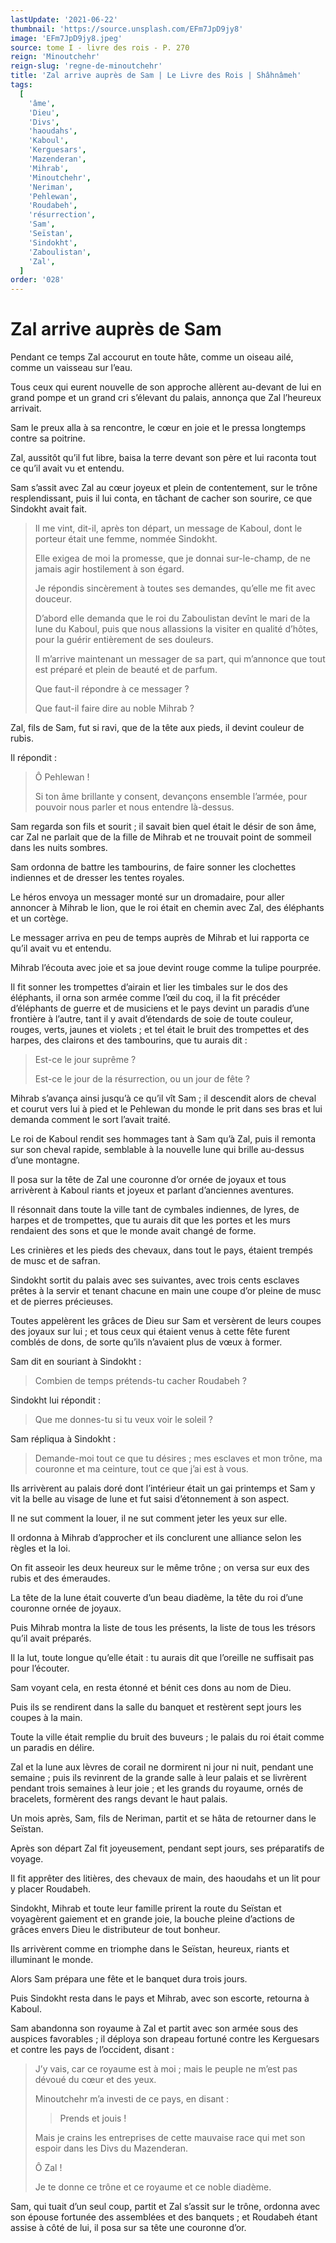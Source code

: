 ```yaml
---
lastUpdate: '2021-06-22'
thumbnail: 'https://source.unsplash.com/EFm7JpD9jy8'
image: 'EFm7JpD9jy8.jpeg'
source: tome I - livre des rois - P. 270
reign: 'Minoutchehr'
reign-slug: 'regne-de-minoutchehr'
title: 'Zal arrive auprès de Sam | Le Livre des Rois | Shâhnâmeh'
tags:
  [
    'âme',
    'Dieu',
    'Divs',
    'haoudahs',
    'Kaboul',
    'Kerguesars',
    'Mazenderan',
    'Mihrab',
    'Minoutchehr',
    'Neriman',
    'Pehlewan',
    'Roudabeh',
    'résurrection',
    'Sam',
    'Seïstan',
    'Sindokht',
    'Zaboulistan',
    'Zal',
  ]
order: '028'
---
```


# Zal arrive auprès de Sam

Pendant ce temps Zal accourut en toute hâte, comme un oiseau ailé, comme un vaisseau sur l’eau.

Tous ceux qui eurent nouvelle de son approche allèrent au-devant de lui en grand pompe et un grand cri s’élevant du palais, annonça que Zal l’heureux arrivait.

Sam le preux alla à sa rencontre, le cœur en joie et le pressa longtemps contre sa poitrine.

Zal, aussitôt qu’il fut libre, baisa la terre devant son père et lui raconta tout ce qu’il avait vu et entendu.

Sam s’assit avec Zal au cœur joyeux et plein de contentement, sur le trône resplendissant, puis il lui conta, en tâchant de cacher son sourire, ce que Sindokht avait fait.

> Il me vint, dit-il, après ton départ, un message de Kaboul, dont le porteur était une femme, nommée Sindokht.
>
> Elle exigea de moi la promesse, que je donnai sur-le-champ, de ne jamais agir hostilement à son égard.
>
> Je répondis sincèrement à toutes ses demandes, qu’elle me fit avec douceur.
>
> D’abord elle demanda que le roi du Zaboulistan devînt le mari de la lune du Kaboul, puis que nous allassions la visiter en qualité d’hôtes, pour la guérir entièrement de ses douleurs.
>
> Il m’arrive maintenant un messager de sa part, qui m’annonce que tout est préparé et plein de beauté et de parfum.
>
> Que faut-il répondre à ce messager ?
>
> Que faut-il faire dire au noble Mihrab ?

Zal, fils de Sam, fut si ravi, que de la tête aux pieds, il devint couleur de rubis.

Il répondit :

> Ô Pehlewan !
>
> Si ton âme brillante y consent, devançons ensemble l’armée, pour pouvoir nous parler et nous entendre là-dessus.

Sam regarda son fils et sourit ; il savait bien quel était le désir de son âme, car Zal ne parlait que de la fille de Mihrab et ne trouvait point de sommeil dans les nuits sombres.

Sam ordonna de battre les tambourins, de faire sonner les clochettes indiennes et de dresser les tentes royales.

Le héros envoya un messager monté sur un dromadaire, pour aller annoncer à Mihrab le lion, que le roi était en chemin avec Zal, des éléphants et un cortège.

Le messager arriva en peu de temps auprès de Mihrab et lui rapporta ce qu’il avait vu et entendu.

Mihrab l’écouta avec joie et sa joue devint rouge comme la tulipe pourprée.

Il fit sonner les trompettes d’airain et lier les timbales sur le dos des éléphants, il orna son armée comme l’œil du coq, il la fit précéder d’éléphants de guerre et de musiciens et le pays devint un paradis d’une frontière à l’autre, tant il y avait d’étendards de soie de toute couleur, rouges, verts, jaunes et violets ; et tel était le bruit des trompettes et des harpes, des clairons et des tambourins, que tu aurais dit :

> Est-ce le jour suprême ?
>
> Est-ce le jour de la résurrection, ou un jour de fête ?

Mihrab s’avança ainsi jusqu’à ce qu’il vît Sam ; il descendit alors de cheval et courut vers lui à pied et le Pehlewan du monde le prit dans ses bras et lui demanda comment le sort l’avait traité.

Le roi de Kaboul rendit ses hommages tant à Sam qu’à Zal, puis il remonta sur son cheval rapide, semblable à la nouvelle lune qui brille au-dessus d’une montagne.

Il posa sur la tête de Zal une couronne d’or ornée de joyaux et tous arrivèrent à Kaboul riants et joyeux et parlant d’anciennes aventures.

Il résonnait dans toute la ville tant de cymbales indiennes, de lyres, de harpes et de trompettes, que tu aurais dit que les portes et les murs rendaient des sons et que le monde avait changé de forme.

Les crinières et les pieds des chevaux, dans tout le pays, étaient trempés de musc et de safran.

Sindokht sortit du palais avec ses suivantes, avec trois cents esclaves prêtes à la servir et tenant chacune en main une coupe d’or pleine de musc et de pierres précieuses.

Toutes appelèrent les grâces de Dieu sur Sam et versèrent de leurs coupes des joyaux sur lui ; et tous ceux qui étaient venus à cette fête furent comblés de dons, de sorte qu’ils n’avaient plus de vœux à former.

Sam dit en souriant à Sindokht :

> Combien de temps prétends-tu cacher Roudabeh ?

Sindokht lui répondit :

> Que me donnes-tu si tu veux voir le soleil ?

Sam répliqua à Sindokht :

> Demande-moi tout ce que tu désires ; mes esclaves et mon trône, ma couronne et ma ceinture, tout ce que j’ai est à vous.

Ils arrivèrent au palais doré dont l’intérieur était un gai printemps et Sam y vit la belle au visage de lune et fut saisi d’étonnement à son aspect.

Il ne sut comment la louer, il ne sut comment jeter les yeux sur elle.

Il ordonna à Mihrab d’approcher et ils conclurent une alliance selon les règles et la loi.

On fit asseoir les deux heureux sur le même trône ; on versa sur eux des rubis et des émeraudes.

La tête de la lune était couverte d’un beau diadème, la tête du roi d’une couronne ornée de joyaux.

Puis Mihrab montra la liste de tous les présents, la liste de tous les trésors qu’il avait préparés.

Il la lut, toute longue qu’elle était : tu aurais dit que l’oreille ne suffisait pas pour l’écouter.

Sam voyant cela, en resta étonné et bénit ces dons au nom de Dieu.

Puis ils se rendirent dans la salle du banquet et restèrent sept jours les coupes à la main.

Toute la ville était remplie du bruit des buveurs ; le palais du roi était comme un paradis en délire.

Zal et la lune aux lèvres de corail ne dormirent ni jour ni nuit, pendant une semaine ; puis ils revinrent de la grande salle à leur palais et se livrèrent pendant trois semaines à leur joie ; et les grands du royaume, ornés de bracelets, formèrent des rangs devant le haut palais.

Un mois après, Sam, fils de Neriman, partit et se hâta de retourner dans le Seïstan.

Après son départ Zal fit joyeusement, pendant sept jours, ses préparatifs de voyage.

Il fit apprêter des litières, des chevaux de main, des haoudahs et un lit pour y placer Roudabeh.

Sindokht, Mihrab et toute leur famille prirent la route du Seïstan et voyagèrent gaiement et en grande joie, la bouche pleine d’actions de grâces envers Dieu le distributeur de tout bonheur.

Ils arrivèrent comme en triomphe dans le Seïstan, heureux, riants et illuminant le monde.

Alors Sam prépara une fête et le banquet dura trois jours.

Puis Sindokht resta dans le pays et Mihrab, avec son escorte, retourna à Kaboul.

Sam abandonna son royaume à Zal et partit avec son armée sous des auspices favorables ; il déploya son drapeau fortuné contre les Kerguesars et contre les pays de l’occident, disant :

> J’y vais, car ce royaume est à moi ; mais le peuple ne m’est pas dévoué du cœur et des yeux.
>
> Minoutchehr m’a investi de ce pays, en disant :
>
> > Prends et jouis !
>
> Mais je crains les entreprises de cette mauvaise race qui met son espoir dans les Divs du Mazenderan.
>
> Ô Zal !
>
> Je te donne ce trône et ce royaume et ce noble diadème.

Sam, qui tuait d’un seul coup, partit et Zal s’assit sur le trône, ordonna avec son épouse fortunée des assemblées et des banquets ; et Roudabeh étant assise à côté de lui, il posa sur sa tête une couronne d’or.
